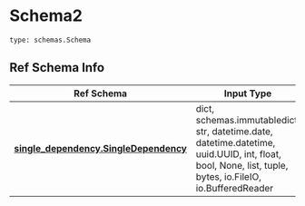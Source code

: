 # Schema2
```
type: schemas.Schema
```

## Ref Schema Info
Ref Schema | Input Type | Output Type
---------- | ---------- | -----------
[**single_dependency.SingleDependency**](../../../../../../components/schema/single_dependency.md) | dict, schemas.immutabledict, str, datetime.date, datetime.datetime, uuid.UUID, int, float, bool, None, list, tuple, bytes, io.FileIO, io.BufferedReader | schemas.immutabledict, str, float, int, bool, None, tuple, bytes, io.FileIO
